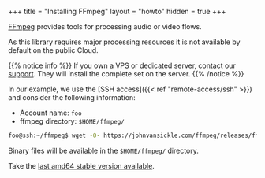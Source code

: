 +++
title = "Installing FFmpeg"
layout = "howto"
hidden = true
+++

[FFmpeg](https://www.ffmpeg.org/) provides tools for processing audio or video flows.

As this library requires major processing resources it is not available by default on the public Cloud.

{{% notice info %}}
If you own a VPS or dedicated server, contact our [support](https://admin.alwaysdata.com/support/add/). They will install the complete set on the server.
{{% /notice %}}

In our example, we use the [SSH access]({{< ref "remote-access/ssh" >}}) and consider the following information:

- Account name: `foo`
- ffmpeg directory: `$HOME/ffmpeg/`

```sh
foo@ssh:~/ffmpeg$ wget -O- https://johnvansickle.com/ffmpeg/releases/ffmpeg-release-amd64-static.tar.xz|tar xJf --strip-components=1
```

Binary files will be available in the `$HOME/ffmpeg/` directory.

Take the [last amd64 stable version available](https://johnvansickle.com/ffmpeg/).

